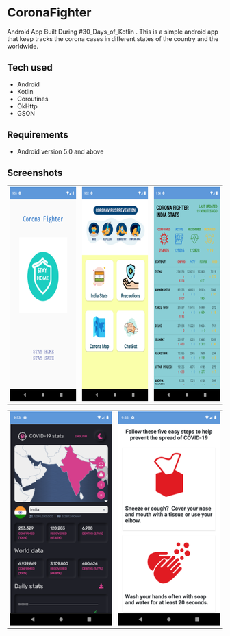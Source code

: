 # CoronaFighter
Android App Built During #30_Days_of_Kotlin .
This is a simple android app that keep tracks the corona cases in different states of the country and the worldwide.

## Tech used
- Android 
- Kotlin
- Coroutines
- OkHttp
- GSON

## Requirements
* Android version 5.0 and above

## Screenshots
<table>
  <tr>
    <td><img src="./Screenshots/1.png" height = "500" width="300"></td>
    <td><img src="./Screenshots/2.png" height = "500" width="300"></td>
     <td><img src="./Screenshots/3.png" height = "500" width="300"></td>
 </tr>
 <table>
  <tr>
    <td><img src="./Screenshots/4.png" height = "500" width="300"></td>
    <td><img src="./Screenshots/5.png" height = "500" width="300"></td>
 </tr>

